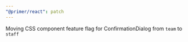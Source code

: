 ```yaml
---
"@primer/react": patch
---
```


Moving CSS component feature flag for ConfirmationDialog from `team` to `staff`
